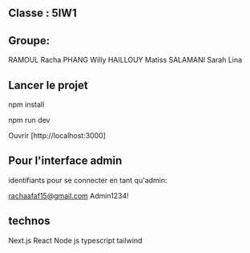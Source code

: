 ## Classe : 5IW1
## Groupe: 
RAMOUL Racha
PHANG Willy
HAILLOUY Matiss
SALAMANI Sarah Lina

## Lancer le projet

npm install

npm run dev

Ouvrir [http://localhost:3000]


## Pour l'interface admin 
identifiants pour se connecter en tant qu'admin: 

rachaafaf15@gmail.com
Admin1234!

## technos
Next.js
React
Node js 
typescript
tailwind